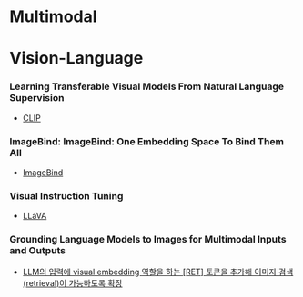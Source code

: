 # Multimodal

# Vision-Language
<!-- ### VQA: Visual Question Answering
- VQA -->
### Learning Transferable Visual Models From Natural Language Supervision
- [CLIP](https://www.notion.so/Learning-Transferable-Visual-Models-From-Natural-Language-Supervision-5953f2cb56e54ab88a507296c3a93be8)
<!-- ### Repreducible scaling laws for contrastive language-image learning
- OpenCLIPI-ViT/G -->
### ImageBind: ImageBind: One Embedding Space To Bind Them All
- [ImageBind](https://www.notion.so/ImageBind-One-Embedding-Space-To-Bind-Them-All-7ebc92f668584e7592223d958233dcd3?pvs=25)
### Visual Instruction Tuning
- [LLaVA](https://www.notion.so/Visual-Instruction-Tuning-af699986382845f1be7f34df2aa415a4?pvs=25)
### Grounding Language Models to Images for Multimodal Inputs and Outputs
- [LLM의 입력에 visual embedding 역할을 하는 [RET] 토큰을 추가해 이미지 검색(retrieval)이 가능하도록 확장](https://maize-skink-ffe.notion.site/Grounding-Language-Models-to-Images-for-Multimodal-Inputs-and-Outputs-517f1c27943741e8b1200cafba7d1a2d)
<!-- ### Generating Images with Multimodal Language Models
- [GILL:](https://maize-skink-ffe.notion.site/Generating-Images-with-Multimodal-Language-Models-97247a649ea7444a999ba507d6a644c0?pvs=74) -->
<!-- ### ImageBind-LLM: Multi-modality Instruction Tuning
- [ImageBInd-LLM](https://maize-skink-ffe.notion.site/ImageBind-LLM-Multi-modality-Instruction-Tuning-20cd9cceb0c8454aa9b44c7ac0fbb8f7) -->